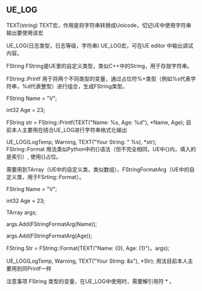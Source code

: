 ## UE_LOG

TEXT(string)
TEXT宏，作用是将字符串转换成Unicode，切记UE中使用字符串输出要使用该宏

UE_LOG(日志类型，日志等级，字符串)
UE_LOG宏，可在UE editor 中输出调试内容。

FString
FString是UE里的自定义类型，类似C++中的String，用于存放字符串。

FString::Printf
用于将两个不同类型的变量，通过占位符%+类型（例如%s代表字符串，%d代表整型）进行组合，生成FString类型。

FString Name = "V";
 
int32 Age = 23;
 
FString str = FString::Printf(TEXT("Name: %s, Age: %d"), *Name, Age);
目前本人主要用在结合UE_LOG进行字符串格式化输出

UE_LOG(LogTemp, Warning, TEXT("Your String: " %s), *str);
FString::Format
用法类似Python中的{}语法（但不完全相同，UE中{}内，填入的是索引）, 使用{}占位。

需要用到TArray（UE中的自定义类，类似数组），FStringFormatArg（UE中的自定义类，用于FSrting::Format）。

FString Name = "V";
 
int32 Age = 23;
 
TArray<FStringFormatArg> args;
 
args.Add(FStringFormatArg(Name));
 
args.Add(FStringFormatArg(Age));
 
FString Str = FString::Format(TEXT("Name: {0}, Age: {1}")，args);
 
UE_LOG(LogTemp, Warning, TEXT("Your String: &s"), *Str);
用法目前本人主要用到同Printf一样 

注意事项
FString 类型的变量，在UE_LOG中使用时，需要解引用符 * 。
